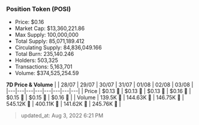 
  ### Position Token (POSI)
  - Price: $0.16
  - Market Cap: $13,360,221.86
  - Max Supply: 100,000,000
  - Total Supply: 85,071,189.412
  - Circulating Supply: 84,836,049.166
  - Total Burn: 235,140.246
  - Holders: 503,325
  - Transactions: 5,163,701
  - Volume: $374,525,254.59

  **7D Price & Volume**
  | | 28&#x2F;07 | 29&#x2F;07 | 30&#x2F;07 | 31&#x2F;07 | 01&#x2F;08 | 02&#x2F;08 | 03&#x2F;08 |
  |---|---|---|---|---|---|---|---|
  | Price | $0.13 🚀 | $0.13 🚀 | $0.13 🚀 | $0.16 🚀 | $0.15 🔻 | $0.15 🚀 | $0.16 🚀 |
  | Volume | 139.5K 🔻 | 144.63K 🚀 | 146.75K 🚀 | 545.12K 🚀 | 400.11K 🔻 | 141.62K 🔻 | 245.76K 🚀 |

  > updated_at: Aug 3, 2022 6:21 PM
